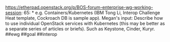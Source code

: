 https://etherpad.openstack.org/p/BOS-forum-enterprise-wg-working-session: 65: * e.g. Containers/Kubernetes (IBM Tong Li, Interop Challenge Heat template, Cockroach DB is sample app). Megan's input: Describe how to use individual OpenStack services with Kubernetes (this may be better as a separate series of articles or briefs). Such as Keystone, Cinder, Kuryr.   ##ewg ##goal ##interop
